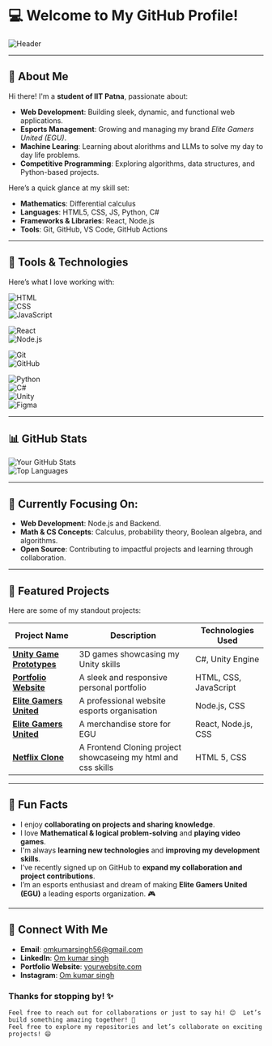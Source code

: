 # 💻 Welcome to My GitHub Profile!  

![Header](https://via.placeholder.com/1200x400?text=Welcome+to+My+GitHub+Profile)  

---

## 👋 About Me  

Hi there! I'm a **student of IIT Patna**, passionate about:  

- **Web Development**: Building sleek, dynamic, and functional web applications.  
- **Esports Management**: Growing and managing my brand *Elite Gamers United (EGU)*.   
- **Machine Learing**: Learning about alorithms and LLMs to solve my day to day life problems.  
- **Competitive Programming**: Exploring algorithms, data structures, and Python-based projects.  

Here’s a quick glance at my skill set:  

- **Mathematics**: Differential calculus  
- **Languages**: HTML5, CSS, JS, Python, C#  
- **Frameworks & Libraries**: React, Node.js  
- **Tools**: Git, GitHub, VS Code, GitHub Actions  

---  

## 🔧 Tools & Technologies  
Here’s what I love working with:  

![HTML](https://img.shields.io/badge/-HTML5-E34F26?logo=html5&logoColor=white&style=for-the-badge)  
![CSS](https://img.shields.io/badge/-CSS3-1572B6?logo=css3&logoColor=white&style=for-the-badge)  
![JavaScript](https://img.shields.io/badge/-JavaScript-F7DF1E?logo=javascript&logoColor=black&style=for-the-badge)  

![React](https://img.shields.io/badge/-React-61DAFB?logo=react&logoColor=black&style=for-the-badge)  
![Node.js](https://img.shields.io/badge/-Node.js-339933?logo=nodedotjs&logoColor=white&style=for-the-badge)  

![Git](https://img.shields.io/badge/-Git-F05032?logo=git&logoColor=white&style=for-the-badge)  
![GitHub](https://img.shields.io/badge/-GitHub-181717?logo=github&logoColor=white&style=for-the-badge)  

![Python](https://img.shields.io/badge/-Python-3776AB?logo=python&logoColor=white&style=for-the-badge)  
![C#](https://img.shields.io/badge/-C%23-239120?logo=csharp&logoColor=white&style=for-the-badge)  
![Unity](https://img.shields.io/badge/-Unity-000000?logo=unity&logoColor=white&style=for-the-badge)  
![Figma](https://img.shields.io/badge/-Figma-F24E1E?logo=figma&logoColor=white&style=for-the-badge)  

---

## 📊 GitHub Stats  
![Your GitHub Stats](https://github-readme-stats.vercel.app/api?username=Iitian-om&show_icons=true&theme=github_dark)  
![Top Languages](https://github-readme-stats.vercel.app/api/top-langs/?username=Iitian-om&layout=compact&theme=github_dark)  

---  
## 🎯 Currently Focusing On:  

- **Web Development**: Node.js and Backend.  
- **Math & CS Concepts**: Calculus, probability theory, Boolean algebra, and algorithms.  
- **Open Source**: Contributing to impactful projects and learning through collaboration.  

---  

## 📂 Featured Projects  
Here are some of my standout projects:  

| Project Name      | Description                                | Technologies Used         |  
|--------------------|--------------------------------------------|---------------------------|  
| [**Unity Game Prototypes**](#)          | 3D games showcasing my Unity skills     | C#, Unity Engine          |  
| [**Portfolio Website**](https://github.com/Iitian-om/My-Portfolio)    | A sleek and responsive personal portfolio | HTML, CSS, JavaScript      |  
| [**Elite Gamers United**](https://github.com/Iitian-om/Elite-Gamers-United) | A professional website esports organisation | Node.js, CSS        |  
| [**Elite Gamers United**](https://github.com/iitian-om/EGUstore) | A merchandise store for EGU | React, Node.js, CSS        |  
| [**Netflix Clone**](https://github.com/Iitian-om/Netflix-Clone)          | A Frontend Cloning project showcaseing my html and css skills     | HTML 5, CSS          |  

---  

## 🌟 Fun Facts  
- I enjoy **collaborating on projects and sharing knowledge**.  
- I love **Mathematical & logical problem-solving** and **playing video games**.  
- I'm always **learning new technologies** and **improving my development skills**.  
- I’ve recently signed up on GitHub to **expand my collaboration and project contributions**.  
- I’m an esports enthusiast and dream of making **Elite Gamers United (EGU)** a leading esports organization. 🎮  

---

## 🤝 Connect With Me  

- **Email**: omkumarsingh56@gmail.com  
- **LinkedIn**: [Om kumar singh](https://linkedin.com/in/om-kumar-singh-039b58299)  
- **Portfolio Website**: [yourwebsite.com](https://iitian-om.com)  
- **Instagram**: [Om kumar singh](https://instagram.com/i_am_om_2k05)  

### Thanks for stopping by! ✨  
    Feel free to reach out for collaborations or just to say hi! 😊  Let’s build something amazing together! 🚀
    Feel free to explore my repositories and let’s collaborate on exciting projects! 😄

<!---
Iitian-om/Iitian-om is a ✨ special ✨ repository because its `README.md` (this file) appears on my GitHub profile.
--->
